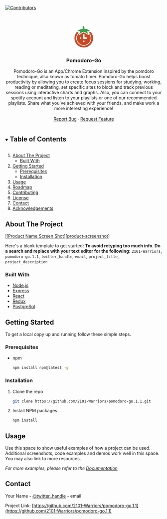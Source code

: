 <!--
*** Thanks for checking out the Best-README-Template. If you have a suggestion
*** that would make this better, please fork the repo and create a pull request
*** or simply open an issue with the tag "enhancement".
*** Thanks again! Now go create something AMAZING! :D
***
***
***
*** To avoid retyping too much info. Do a search and replace for the following:
*** 2101-Warriors, pomodoro-go.1.1, twitter_handle, email, project_title, project_description
-->

<!-- PROJECT SHIELDS -->
<!--
*** I'm using markdown "reference style" links for readability.
*** Reference links are enclosed in brackets [ ] instead of parentheses ( ).
*** See the bottom of this document for the declaration of the reference variables
*** for contributors-url, forks-url, etc. This is an optional, concise syntax you may use.
*** https://www.markdownguide.org/basic-syntax/#reference-style-links
-->

[![Contributors][contributors-shield]][contributors-url]

<!-- PROJECT LOGO -->
<br />
<p align="center">
  <a href="https://github.com/2101-Warriors/pomodoro-go.1.1">
    <img src="public\pngegg.png" alt="Logo" width="80" height="80">
  </a>

  <h3 align="center">Pomodoro-Go</h3>

  <p align="center">
    Pomodoro-Go is an App/Chrome Extension inspired by the pomdoro technique, also known as tomato timer. Pomdoro-Go helps boost productivity by allowing you to create focus sessions for studying, working, reading or meditating, set specific sites to block and track previous sessions using interactive charts and graphs. Also, you can connect to your spotify account and listen to your playlists or one of our recommended playlists. Share what you've achieved with your friends, and make work a more interesting experience!
    <br />
    <br />
    <a href="https://github.com/2101-Warriors/pomodoro-go.1.1/issues">Report Bug</a>
    ·
    <a href="https://github.com/2101-Warriors/pomodoro-go.1.1/issues">Request Feature</a>
  </p>
</p>

<!-- TABLE OF CONTENTS -->
<details open="open">
  <summary><h2 style="display: inline-block">Table of Contents</h2></summary>
  <ol>
    <li>
      <a href="#about-the-project">About The Project</a>
      <ul>
        <li><a href="#built-with">Built With</a></li>
      </ul>
    </li>
    <li>
      <a href="#getting-started">Getting Started</a>
      <ul>
        <li><a href="#prerequisites">Prerequisites</a></li>
        <li><a href="#installation">Installation</a></li>
      </ul>
    </li>
    <li><a href="#usage">Usage</a></li>
    <li><a href="#roadmap">Roadmap</a></li>
    <li><a href="#contributing">Contributing</a></li>
    <li><a href="#license">License</a></li>
    <li><a href="#contact">Contact</a></li>
    <li><a href="#acknowledgements">Acknowledgements</a></li>
  </ol>
</details>

<!-- ABOUT THE PROJECT -->

## About The Project

[![Product Name Screen Shot][product-screenshot]](https://example.com)

Here's a blank template to get started:
**To avoid retyping too much info. Do a search and replace with your text editor for the following:**
`2101-Warriors`, `pomodoro-go.1.1`, `twitter_handle`, `email`, `project_title`, `project_description`

### Built With

- [Node.js](https://nodejs.org/)
- [Express](https://expressjs.com/)
- [React](https://reactjs.org/)
- [Redux](https://redux.js.org/)
- [PostgreSql](https://www.postgresql.org/)

<!-- GETTING STARTED -->

## Getting Started

To get a local copy up and running follow these simple steps.

### Prerequisites

- npm
  ```sh
  npm install npm@latest -g
  ```

### Installation

1. Clone the repo
   ```sh
   git clone https://github.com/2101-Warriors/pomodoro-go.1.1.git
   ```
2. Install NPM packages
   ```sh
   npm install
   ```

<!-- USAGE EXAMPLES -->

## Usage

Use this space to show useful examples of how a project can be used. Additional screenshots, code examples and demos work well in this space. You may also link to more resources.

_For more examples, please refer to the [Documentation](https://example.com)_

<!-- CONTACT -->

## Contact

Your Name - [@twitter_handle](https://twitter.com/twitter_handle) - email

Project Link: [https://github.com/2101-Warriors/pomodoro-go.1.1](https://github.com/2101-Warriors/pomodoro-go.1.1)

[contributors-shield]: https://img.shields.io/github/contributors/2101-Warriors/repo.svg?style=for-the-badge
[contributors-url]: https://https://github.com/2101-Warriors/pomodoro-go.1.1/graphs/contributors
